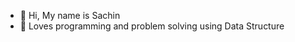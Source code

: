 - 👋 Hi, My name is Sachin
- 👀 Loves programming and problem solving using Data Structure

<!---
sachin2smart/sachin2smart is a ✨ special ✨ repository because its `README.md` (this file) appears on your GitHub profile.
You can click the Preview link to take a look at your changes.
--->
